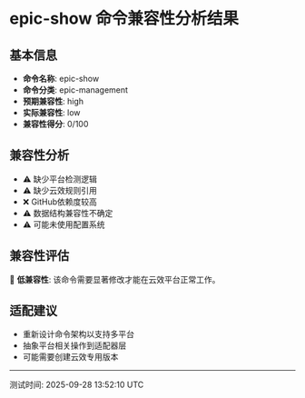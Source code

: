 # epic-show 命令兼容性分析结果

## 基本信息

- **命令名称**: epic-show
- **命令分类**: epic-management
- **预期兼容性**: high
- **实际兼容性**: low
- **兼容性得分**: 0/100

## 兼容性分析

- ⚠️ 缺少平台检测逻辑
- ⚠️ 缺少云效规则引用
- ❌ GitHub依赖度较高
- ⚠️ 数据结构兼容性不确定
- ⚠️ 可能未使用配置系统

## 兼容性评估

🔴 **低兼容性**: 该命令需要显著修改才能在云效平台正常工作。

## 适配建议

- 重新设计命令架构以支持多平台
- 抽象平台相关操作到适配器层
- 可能需要创建云效专用版本

---
测试时间: 2025-09-28 13:52:10 UTC
